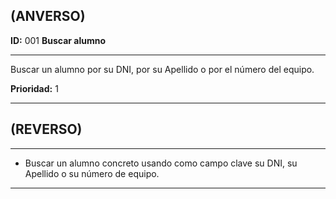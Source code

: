 ## (ANVERSO)
**ID:** 001 **Buscar alumno**

----

Buscar un alumno por su DNI, por su Apellido o por el número del equipo.

**Prioridad:** 1  

----
## (REVERSO)
----

* Buscar un alumno concreto usando como campo clave su DNI, su Apellido o su número de equipo.
----
